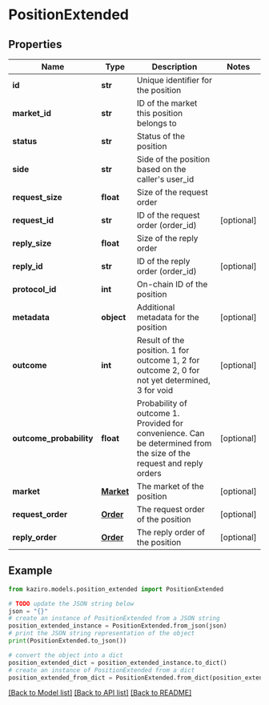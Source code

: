 # PositionExtended

## Properties

| Name                    | Type                    | Description                                                                                                         | Notes      |
| ----------------------- | ----------------------- | ------------------------------------------------------------------------------------------------------------------- | ---------- |
| **id**                  | **str**                 | Unique identifier for the position                                                                                  |
| **market_id**           | **str**                 | ID of the market this position belongs to                                                                           |
| **status**              | **str**                 | Status of the position                                                                                              |
| **side**                | **str**                 | Side of the position based on the caller&#39;s user_id                                                              |
| **request_size**        | **float**               | Size of the request order                                                                                           |
| **request_id**          | **str**                 | ID of the request order (order_id)                                                                                  | [optional] |
| **reply_size**          | **float**               | Size of the reply order                                                                                             |
| **reply_id**            | **str**                 | ID of the reply order (order_id)                                                                                    | [optional] |
| **protocol_id**         | **int**                 | On-chain ID of the position                                                                                         |
| **metadata**            | **object**              | Additional metadata for the position                                                                                | [optional] |
| **outcome**             | **int**                 | Result of the position. 1 for outcome 1, 2 for outcome 2, 0 for not yet determined, 3 for void                      | [optional] |
| **outcome_probability** | **float**               | Probability of outcome 1. Provided for convenience. Can be determined from the size of the request and reply orders | [optional] |
| **market**              | [**Market**](Market.md) | The market of the position                                                                                          | [optional] |
| **request_order**       | [**Order**](Order.md)   | The request order of the position                                                                                   | [optional] |
| **reply_order**         | [**Order**](Order.md)   | The reply order of the position                                                                                     | [optional] |

## Example

```python
from kaziro.models.position_extended import PositionExtended

# TODO update the JSON string below
json = "{}"
# create an instance of PositionExtended from a JSON string
position_extended_instance = PositionExtended.from_json(json)
# print the JSON string representation of the object
print(PositionExtended.to_json())

# convert the object into a dict
position_extended_dict = position_extended_instance.to_dict()
# create an instance of PositionExtended from a dict
position_extended_from_dict = PositionExtended.from_dict(position_extended_dict)
```

[[Back to Model list]](../README.md#documentation-for-models) [[Back to API list]](../README.md#documentation-for-api-endpoints) [[Back to README]](../README.md)
